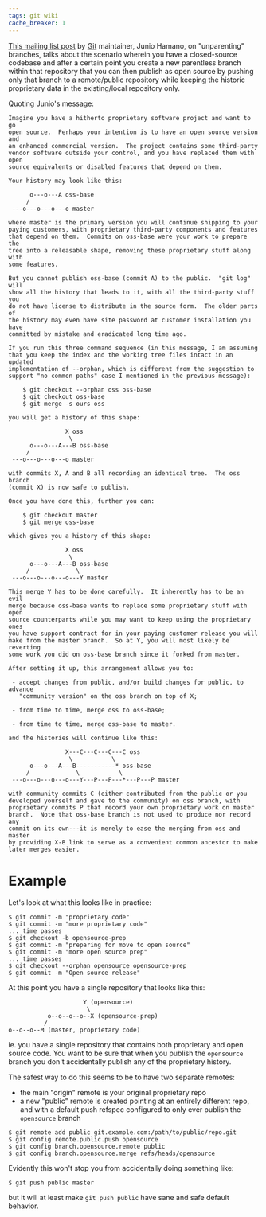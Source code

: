 ```yaml
---
tags: git wiki
cache_breaker: 1
---
```


[This mailing list post](http://marc.info/?l=git&m=126847146521839&w=2) by [Git](/wiki/Git) maintainer, Junio Hamano, on "unparenting" branches, talks about the scenario wherein you have a closed-source codebase and after a certain point you create a new parentless branch within that repository that you can then publish as open source by pushing only that branch to a remote/public repository while keeping the historic proprietary data in the existing/local repository only.

Quoting Junio's message:

    Imagine you have a hitherto proprietary software project and want to go
    open source.  Perhaps your intention is to have an open source version and
    an enhanced commercial version.  The project contains some third-party
    vendor software outside your control, and you have replaced them with open
    source equivalents or disabled features that depend on them.

    Your history may look like this:

          o---o---A oss-base
         /
     ---o---o---o---o master

    where master is the primary version you will continue shipping to your
    paying customers, with proprietary third-party components and features
    that depend on them.  Commits on oss-base were your work to prepare the
    tree into a releasable shape, removing these proprietary stuff along with
    some features.

    But you cannot publish oss-base (commit A) to the public.  "git log" will
    show all the history that leads to it, with all the third-party stuff you
    do not have license to distribute in the source form.  The older parts of
    the history may even have site password at customer installation you have
    committed by mistake and eradicated long time ago.

    If you run this three command sequence (in this message, I am assuming
    that you keep the index and the working tree files intact in an updated
    implementation of --orphan, which is different from the suggestion to
    support "no common paths" case I mentioned in the previous message):

        $ git checkout --orphan oss oss-base
        $ git checkout oss-base
        $ git merge -s ours oss

    you will get a history of this shape:

                    X oss
                     \
          o---o---A---B oss-base
         /
     ---o---o---o---o master

    with commits X, A and B all recording an identical tree.  The oss branch
    (commit X) is now safe to publish.

    Once you have done this, further you can:

        $ git checkout master
        $ git merge oss-base

    which gives you a history of this shape:

                    X oss
                     \
          o---o---A---B oss-base
         /             \
     ---o---o---o---o---Y master

    This merge Y has to be done carefully.  It inherently has to be an evil
    merge because oss-base wants to replace some proprietary stuff with open
    source counterparts while you may want to keep using the proprietary ones
    you have support contract for in your paying customer release you will
    make from the master branch.  So at Y, you will most likely be reverting
    some work you did on oss-base branch since it forked from master.

    After setting it up, this arrangement allows you to:

     - accept changes from public, and/or build changes for public, to advance
       "community version" on the oss branch on top of X;

     - from time to time, merge oss to oss-base;

     - from time to time, merge oss-base to master.

    and the histories will continue like this:

                    X---C---C---C---C oss
                     \           \
          o---o---A---B-----------* oss-base
         /             \           \
     ---o---o---o---o---Y---P---P---*---P---P master

    with community commits C (either contributed from the public or you
    developed yourself and gave to the community) on oss branch, with
    proprietary commits P that record your own proprietary work on master
    branch.  Note that oss-base branch is not used to produce nor record any
    commit on its own---it is merely to ease the merging from oss and master
    by providing X-B link to serve as a convenient common ancestor to make
    later merges easier.

# Example

Let's look at what this looks like in practice:

```shell
$ git commit -m "proprietary code"
$ git commit -m "more proprietary code"
... time passes
$ git checkout -b opensource-prep
$ git commit -m "preparing for move to open source"
$ git commit -m "more open source prep"
... time passes
$ git checkout --orphan opensource opensource-prep
$ git commit -m "Open source release"
```

At this point you have a single repository that looks like this:

                         Y (opensource)
                          \
               o--o--o--o--X (opensource-prep)
              /
    o--o--o--M (master, proprietary code)

ie. you have a single repository that contains both proprietary and open source code. You want to be sure that when you publish the `opensource` branch you don't accidentally publish any of the proprietary history.

The safest way to do this seems to be to have two separate remotes:

-   the main "origin" remote is your original proprietary repo
-   a new "public" remote is created pointing at an entirely different repo, and with a default push refspec configured to only ever publish the `opensource` branch

```shell
$ git remote add public git.example.com:/path/to/public/repo.git
$ git config remote.public.push opensource
$ git config branch.opensource.remote public
$ git config branch.opensource.merge refs/heads/opensource
```

Evidently this won't stop you from accidentally doing something like:

```shell
$ git push public master
```

but it will at least make `git push public` have sane and safe default behavior.
